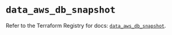 # `data_aws_db_snapshot`

Refer to the Terraform Registry for docs: [`data_aws_db_snapshot`](https://registry.terraform.io/providers/hashicorp/aws/6.0.0/docs/data-sources/db_snapshot).
